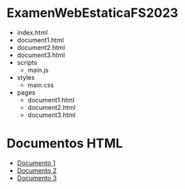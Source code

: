 # ExamenWebEstaticaFS2023
- index.html
- document1.html
- document2.html
- document3.html
- scripts
  - main.js
- styles
  - main.css
- pages
  - document1.html
  - document2.html
  - document3.html

<!DOCTYPE html>
<html lang="es">
<head>
  <meta charset="UTF-8">
  <meta name="viewport" content="width=device-width, initial-scale=1.0">
  <link rel="stylesheet" href="styles/main.css">
  <title>Documentos HTML</title>
</head>
<body>
  <h1>Documentos HTML</h1>
  <ul>
    <li><a href="pages/document1.html">Documento 1</a></li>
    <li><a href="pages/document2.html">Documento 2</a></li>
    <li><a href="pages/document3.html">Documento 3</a></li>
  </ul>

  <script src="scripts/main.js"></script>
</body>
</html>

